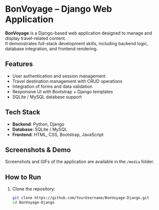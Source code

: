 # BonVoyage – Django Web Application

**BonVoyage** is a Django-based web application designed to manage and display travel-related content.  
It demonstrates full-stack development skills, including backend logic, database integration, and frontend rendering.  

## Features
- User authentication and session management  
- Travel destination management with CRUD operations  
- Integration of forms and data validation  
- Responsive UI with Bootstrap + Django templates  
- SQLite / MySQL database support  

##  Tech Stack
- **Backend**: Python, Django  
- **Database**: SQLite / MySQL  
- **Frontend**: HTML, CSS, Bootstrap, JavaScript  

##  Screenshots & Demo
Screenshots and GIFs of the application are available in the `/media` folder.  

## How to Run
1. Clone the repository:  
   ```bash
   git clone https://github.com/YourUsername/BonVoyage-Django.git
   cd BonVoyage-Django

